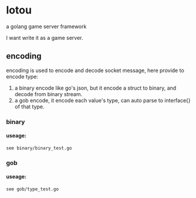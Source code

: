 # lotou

a golang game server framework

I want write it as a game server.


## encoding

encoding is used to encode and decode socket message, here provide to encode type:
1. a binary encode like go's json, but it encode a struct to binary, and decode from binary stream.
2. a gob encode, it encode each value's type, can auto parse to interface{} of that type.

### binary

#### useage:
	see binary/binary_test.go

### gob

#### useage:
	see gob/type_test.go
	
